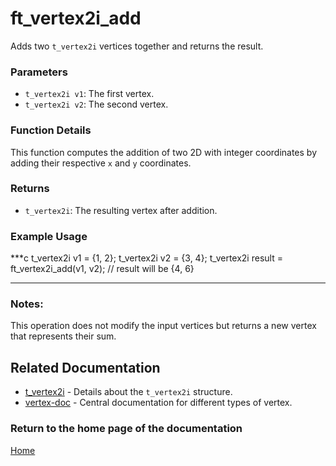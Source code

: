 # ft_vertex2i_add
Adds two `t_vertex2i` vertices together and returns the result.

### Parameters
- `t_vertex2i v1`: The first vertex.
- `t_vertex2i v2`: The second vertex.

### Function Details
This function computes the addition of two 2D with integer coordinates by adding their respective `x` and `y` coordinates.

### Returns
- `t_vertex2i`: The resulting vertex after addition.

### Example Usage
***c
t_vertex2i v1 = {1, 2};
t_vertex2i v2 = {3, 4};
t_vertex2i result = ft_vertex2i_add(v1, v2);
// result will be {4, 6}
***

### Notes:
This operation does not modify the input vertices but returns a new vertex that represents their sum.

## Related Documentation
- [t_vertex2i](./t_vertex2i.md) - Details about the `t_vertex2i` structure.
- [vertex-doc](../vertex-doc.md) - Central documentation for different types of vertex.

### Return to the home page of the documentation
[Home](../../home.md)